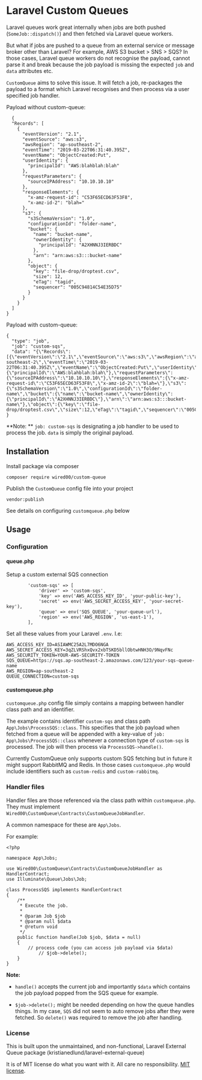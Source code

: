 # Laravel Custom Queues

Laravel queues work great internally when jobs are both pushed (`SomeJob::dispatch()`) and then fetched via Laravel queue workers.

But what if jobs are pushed to a queue from an external service or message broker other than Laravel? For example, AWS S3 bucket > SNS > SQS? In those cases, Laravel queue workers do not recognise the payload, cannot parse it and break because the job payload is missing the expected `job` and `data` attributes etc.

`CustomQueue` aims to solve this issue. It will fetch a job,  re-packages the payload to a format which Laravel recognises and then process via a user specified job handler.

Payload without custom-queue:
```  
  {
  "Records": [
    {
      "eventVersion": "2.1",
      "eventSource": "aws:s3",
      "awsRegion": "ap-southeast-2",
      "eventTime": "2019-03-22T06:31:40.395Z",
      "eventName": "ObjectCreated:Put",
      "userIdentity": {
        "principalId": "AWS:blahblah:blah"
      },
      "requestParameters": {
        "sourceIPAddress": "10.10.10.10"
      },
      "responseElements": {
        "x-amz-request-id": "C53F65ECD63F53F8",
        "x-amz-id-2": "blah="
      },
      "s3": {
        "s3SchemaVersion": "1.0",
        "configurationId": "folder-name",
        "bucket": {
          "name": "bucket-name",
          "ownerIdentity": {
            "principalId": "A2XHNNJ3IERBDC"
          },
          "arn": "arn:aws:s3:::bucket-name"
        },
        "object": {
          "key": "file-drop/droptest.csv",
          "size": 12,
          "eTag": "tagid",
          "sequencer": "005C94814C54E35D75"
        }
      }
    }
  ]
}
```

Payload with custom-queue:
```  
{
  "type": "job",
  "job": "custom-sqs",
  "data": "{\"Records\":[{\"eventVersion\":\"2.1\",\"eventSource\":\"aws:s3\",\"awsRegion\":\"ap-southeast-2\",\"eventTime\":\"2019-03-22T06:31:40.395Z\",\"eventName\":\"ObjectCreated:Put\",\"userIdentity\":{\"principalId\":\"AWS:blahblah:blah\"},\"requestParameters\":{\"sourceIPAddress\":\"10.10.10.10\"},\"responseElements\":{\"x-amz-request-id\":\"C53F65ECD63F53F8\",\"x-amz-id-2\":\"blah=\"},\"s3\":{\"s3SchemaVersion\":\"1.0\",\"configurationId\":\"folder-name\",\"bucket\":{\"name\":\"bucket-name\",\"ownerIdentity\":{\"principalId\":\"A2XHNNJ3IERBDC\"},\"arn\":\"arn:aws:s3:::bucket-name\"},\"object\":{\"key\":\"file-drop/droptest.csv\",\"size\":12,\"eTag\":\"tagid\",\"sequencer\":\"005C94814C54E35D75\"}}}]}"
}
```
**Note: ** `job: custom-sqs` is designating a job handler to be used to process the job. `data` is simply the original payload.

## Installation

Install package via composer
```
composer require wired00/custom-queue
```

Publish the `CustomQueue` config file into your project
```
vendor:publish
```
See details on configuring `customqueue.php` below

## Usage

### Configuration

#### queue.php
Setup a custom external SQS connection

```
        'custom-sqs' => [
            'driver' => 'custom-sqs',
            'key' => env('AWS_ACCESS_KEY_ID', 'your-public-key'),
            'secret' => env('AWS_SECRET_ACCESS_KEY', 'your-secret-key'),
            'queue' => env('SQS_QUEUE', 'your-queue-url'),
            'region' => env('AWS_REGION', 'us-east-1'),
        ],
```

Set all these values from your Laravel `.env`. I.e: 

```
AWS_ACCESS_KEY_ID=ASIAWMC25A2L7MDO6NGA
AWS_SECRET_ACCESS_KEY=3qZLVRShxQvx2xbTSKD5bllObtwHNH3O/9NqvFNc
AWS_SECURITY_TOKEN=YOUR-AWS-SECURITY-TOKEN
SQS_QUEUE=https://sqs.ap-southeast-2.amazonaws.com/123/your-sqs-queue-name
AWS_REGION=ap-southeast-2
QUEUE_CONNECTION=custom-sqs
```

#### customqueue.php
`customqueue.php` config file simply contains a mapping between handler class path and an identifier.

The example contains identifier `custom-sqs` and class path `App\Jobs\ProcessSQS::class`. This specifies that the job payload when fetched from a queue will be appended with a key-value of `job: App\Jobs\ProcessSQS::class` whenever a connection type of `custom-sqs` is processed. The job will then process via  `ProcessSQS->handle()`. 

Currently CustomQueue only supports custom SQS fetching but in future it might support RabbitMQ and Redis. In those cases `customqueue.php` would include identifiers such as `custom-redis` and `custom-rabbitmq`.

### Handler files

Handler files are those referenced via the class path within `customqueue.php`. They must implement `Wired00\CustomQueue\Contracts\CustomQueueJobHandler`.

A common namespace for these are `App\Jobs`.

For example:
```
<?php

namespace App\Jobs;

use Wired00\CustomQueue\Contracts\CustomQueueJobHandler as HandlerContract;
use Illuminate\Queue\Jobs\Job;

class ProcessSQS implements HandlerContract
{
    /**
     * Execute the job.
     *
     * @param Job $job
     * @param null $data
     * @return void
     */
    public function handle(Job $job, $data = null)
    {
        // process code (you can access job payload via $data)
		    // $job->delete();
    }
}

```


**Note:**
- `handle()` accepts the current job and importantly `$data` which contains the job payload popped from the SQS queue for example.  

- `$job->delete();` might be needed depending on how the queue handles things. In my case, `SQS` did not seem to auto remove jobs after they were fetched. So `delete()` was required to remove the job after handling.

### License
This is built upon the unmaintained, and non-functional, Laravel External Queue package (kristianedlund/laravel-external-queue)

It is of MIT license do what you want with it. All care no responsibility.
[MIT license](http://opensource.org/licenses/MIT).